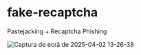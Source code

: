 # fake-recaptcha
Pastejacking + Recaptcha Phishing 

![Captura de ecrã de 2025-04-02 13-26-38](https://github.com/user-attachments/assets/2b6f50e1-7abc-44c7-bd2b-67fb9d2f79d0)
